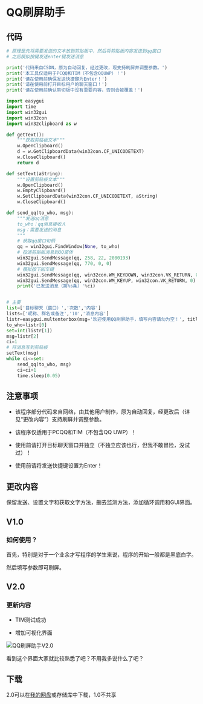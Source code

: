 # QQ刷屏助手

## 代码

```python
# 原理是先将需要发送的文本放到剪贴板中，然后将剪贴板内容发送到qq窗口
# 之后模拟按键发送enter键发送消息

print('代码来自CSDN，原为自动回复，经过更改，现支持刷屏并调整参数。')
print('本工具仅适用于PCQQ和TIM（不包含QQUWP）！')
print('请在使用前确保发送快捷键为Enter！')
print('请在使用前打开目标用户的聊天窗口！')
print('请在使用前确认剪切板中没有重要内容，否则会被覆盖！')

import easygui
import time
import win32gui
import win32con
import win32clipboard as w

def getText():
    """获取剪贴板文本"""
    w.OpenClipboard()
    d = w.GetClipboardData(win32con.CF_UNICODETEXT)
    w.CloseClipboard()
    return d

def setText(aString):
    """设置剪贴板文本"""
    w.OpenClipboard()
    w.EmptyClipboard()
    w.SetClipboardData(win32con.CF_UNICODETEXT, aString)
    w.CloseClipboard()

def send_qq(to_who, msg):
    """发送qq消息
    to_who：qq消息接收人
    msg：需要发送的消息
    """
    # 获取qq窗口句柄
    qq = win32gui.FindWindow(None, to_who)
    # 投递剪贴板消息到QQ窗体
    win32gui.SendMessage(qq, 258, 22, 2080193)
    win32gui.SendMessage(qq, 770, 0, 0)
    # 模拟按下回车键
    win32gui.SendMessage(qq, win32con.WM_KEYDOWN, win32con.VK_RETURN, 0)
    win32gui.SendMessage(qq, win32con.WM_KEYUP, win32con.VK_RETURN, 0)
    print('已发送消息（第%s条）'%ci)


# 主要
list=['目标聊天（窗口）','次数','内容']
lists=['昵称、群名或备注','10','消息内容']
listr=easygui.multenterbox(msg='欢迎使用QQ刷屏助手，填写内容请勿为空！', title='QQ刷屏助手', fields=list,values=lists)
to_who=listr[0]
set=int(listr[1])
msg=listr[2]
ci=1
# 将消息写到剪贴板
setText(msg)
while ci<=set:
    send_qq(to_who, msg)
    ci=ci+1
    time.sleep(0.05)

```



## 注意事项

- 该程序部分代码来自网络，由其他用户制作，原为自动回复，经更改后（详见“更改内容”）支持刷屏并调整参数。

- 该程序仅适用于PCQQ和TIM（不包含QQ UWP）！

- 使用前请打开目标聊天窗口并独立（不独立应该也行，但我不敢冒险，没试过）！

- 使用前请将发送快捷键设置为Enter！

## 更改内容

保留发送、设置文字和获取文字方法，删去监测方法，添加循环调用和GUI界面。

## V1.0

### 如何使用？

首先，特别是对于一个业余才写程序的学生来说，程序的开始一般都是黑底白字。

然后填写参数即可刷屏。

## V2.0

### 更新内容

- TIM测试成功

- 增加可视化界面

![QQ刷屏助手V2.0](https://img-blog.csdnimg.cn/20200521221836812.png?x-oss-process=image/watermark,type_ZmFuZ3poZW5naGVpdGk,shadow_10,text_aHR0cHM6Ly9ibG9nLmNzZG4ubmV0L3R0Njg2ODY=,size_16,color_FFFFFF,t_70#pic_center)

看到这个界面大家就比较熟悉了吧？不用我多说什么了吧？

## 下载
2.0可以在[我的网盘](https://n802.com/dir/27256477-39300593-4f1b29)或存储库中下载，1.0不共享
